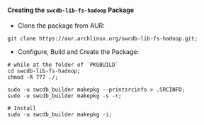 

#### Creating the `swcdb-lib-fs-hadoop` Package

* Clone the package from AUR:
```
git clone https://aur.archlinux.org/swcdb-lib-fs-hadoop.git;
```


* Configure, Build and Create the Package:
```
# while at the folder of `PKGBUILD`
cd swcdb-lib-fs-hadoop;
chmod -R 777 ./;

sudo -u swcdb_builder makepkg --printsrcinfo > .SRCINFO;
sudo -u swcdb_builder makepkg -s -r;

# Install
sudo -u swcdb_builder makepkg -i;
```
